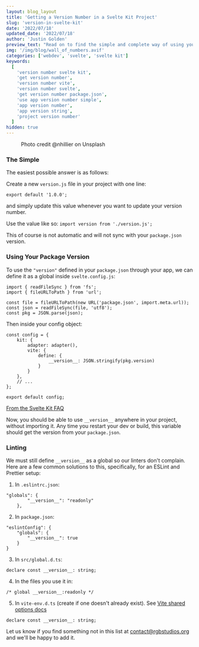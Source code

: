 ```yaml
---
layout: blog_layout
title: 'Getting a Version Number in a Svelte Kit Project'
slug: 'version-in-svelte-kit'
date: '2022/07/18'
updated_date: '2022/07/18'
author: 'Justin Golden'
preview_text: "Read on to find the simple and complete way of using your app's version number in your project"
img: '/img/blog/wall_of_numbers.avif'
categories: ['webdev', 'svelte', 'svelte kit']
keywords:
  [
    'version number svelte kit',
    'get version number',
    'version number vite',
    'version number svelte',
    'get version number package.json',
    'use app version number simple',
    'app version number',
    'app version string',
    'project version number'
  ]
hidden: true
---
```


<figure>
  <picture>
    <source type="image/avif" srcset="/img/blog/wall_of_numbers.avif" alt="">
    <img src="/img/blog/wall_of_numbers.jpg" alt="">
  </picture>
  <figcaption>Photo credit @nhillier on Unsplash</figcaption>
</figure>

### The Simple

The easiest possible answer is as follows:

Create a new `version.js` file in your project with one line:

```
export default '1.0.0';
```

and simply update this value whenever you want to update your version number.

Use the value like so: `import version from './version.js';`

This of course is not automatic and will not sync with your `package.json` version.

### Using Your Package Version

To use the `"version"` defined in your `package.json` through your app, we can define it as a global inside `svelte.config.js`:

```
import { readFileSync } from 'fs';
import { fileURLToPath } from 'url';

const file = fileURLToPath(new URL('package.json', import.meta.url));
const json = readFileSync(file, 'utf8');
const pkg = JSON.parse(json);
```

Then inside your config object:

```
const config = {
	kit: {
		adapter: adapter(),
		vite: {
			define: {
				__version__: JSON.stringify(pkg.version)
			}
		}
	},
	// ...
};

export default config;
```

[From the Svelte Kit FAQ](https://kit.svelte.dev/faq#read-package-json)

Now, you should be able to use `__version__` anywhere in your project, without importing it. Any time you restart your dev or build, this variable should get the version from your `package.json`.

### Linting

We must still define `__version__` as a global so our linters don't complain. Here are a few common solutions to this, specifically, for an ESLint and Prettier setup:

1. In `.eslintrc.json`:

```
"globals": {
		"__version__": "readonly"
	},
```

2. In `package.json`:

```
"eslintConfig": {
	"globals": {
		"__version__": true
	}
}
```

3. In `src/global.d.ts`:

```
declare const __version__: string;
```

4. In the files you use it in:

```
/* global __version__:readonly */
```

5. In `vite-env.d.ts` (create if one doesn't already exist). See [Vite shared options docs](https://vitejs.dev/config/shared-options.html#define)

```
declare const __version__: string;
```

Let us know if you find something not in this list at [contact@rgbstudios.org](mailto:contact@rgbstudios.org) and we'll be happy to add it.
